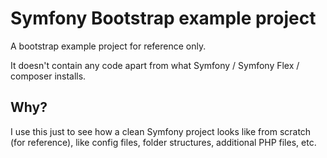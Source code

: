 # Symfony Bootstrap example project

A bootstrap example project for reference only.

It doesn't contain any code apart from what Symfony / Symfony Flex / composer installs.

## Why?

I use this just to see how a clean Symfony project looks like from scratch (for reference), like config files, folder structures, additional PHP files, etc.
